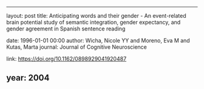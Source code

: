 ---
layout: post
title: Anticipating words and their gender - An event-related brain potential study of semantic integration, gender expectancy, and gender agreement in Spanish sentence reading

date: 1996-01-01 00:00
author: Wicha, Nicole YY and Moreno, Eva M and Kutas, Marta
journal: Journal of Cognitive Neuroscience

link: https://doi.org/10.1162/0898929041920487

year: 2004
------
